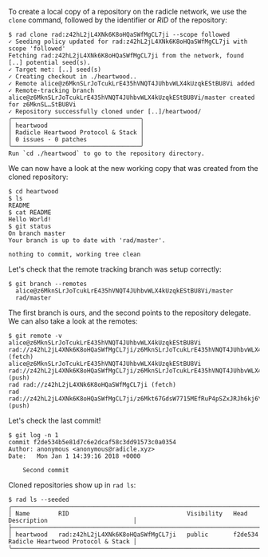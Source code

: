 To create a local copy of a repository on the radicle network, we use the
`clone` command, followed by the identifier or *RID* of the repository:

```
$ rad clone rad:z42hL2jL4XNk6K8oHQaSWfMgCL7ji --scope followed
✓ Seeding policy updated for rad:z42hL2jL4XNk6K8oHQaSWfMgCL7ji with scope 'followed'
Fetching rad:z42hL2jL4XNk6K8oHQaSWfMgCL7ji from the network, found [..] potential seed(s).
✓ Target met: [..] seed(s)
✓ Creating checkout in ./heartwood..
✓ Remote alice@z6MknSLrJoTcukLrE435hVNQT4JUhbvWLX4kUzqkEStBU8Vi added
✓ Remote-tracking branch alice@z6MknSLrJoTcukLrE435hVNQT4JUhbvWLX4kUzqkEStBU8Vi/master created for z6MknSL…StBU8Vi
✓ Repository successfully cloned under [..]/heartwood/
╭────────────────────────────────────╮
│ heartwood                          │
│ Radicle Heartwood Protocol & Stack │
│ 0 issues · 0 patches               │
╰────────────────────────────────────╯
Run `cd ./heartwood` to go to the repository directory.
```

We can now have a look at the new working copy that was created from the cloned
repository:

```
$ cd heartwood
$ ls
README
$ cat README
Hello World!
$ git status
On branch master
Your branch is up to date with 'rad/master'.

nothing to commit, working tree clean
```

Let's check that the remote tracking branch was setup correctly:

```
$ git branch --remotes
  alice@z6MknSLrJoTcukLrE435hVNQT4JUhbvWLX4kUzqkEStBU8Vi/master
  rad/master
```

The first branch is ours, and the second points to the repository delegate.
We can also take a look at the remotes:

```
$ git remote -v
alice@z6MknSLrJoTcukLrE435hVNQT4JUhbvWLX4kUzqkEStBU8Vi	rad://z42hL2jL4XNk6K8oHQaSWfMgCL7ji/z6MknSLrJoTcukLrE435hVNQT4JUhbvWLX4kUzqkEStBU8Vi (fetch)
alice@z6MknSLrJoTcukLrE435hVNQT4JUhbvWLX4kUzqkEStBU8Vi	rad://z42hL2jL4XNk6K8oHQaSWfMgCL7ji/z6MknSLrJoTcukLrE435hVNQT4JUhbvWLX4kUzqkEStBU8Vi (push)
rad	rad://z42hL2jL4XNk6K8oHQaSWfMgCL7ji (fetch)
rad	rad://z42hL2jL4XNk6K8oHQaSWfMgCL7ji/z6Mkt67GdsW7715MEfRuP4pSZxJRJh6kj6Y48WRqVv4N1tRk (push)
```

Let's check the last commit!

```
$ git log -n 1
commit f2de534b5e81d7c6e2dcaf58c3dd91573c0a0354
Author: anonymous <anonymous@radicle.xyz>
Date:   Mon Jan 1 14:39:16 2018 +0000

    Second commit
```

Cloned repositories show up in `rad ls`:
```
$ rad ls --seeded
╭───────────────────────────────────────────────────────────────────────────────────────────────────────────╮
│ Name        RID                                 Visibility   Head      Description                        │
├───────────────────────────────────────────────────────────────────────────────────────────────────────────┤
│ heartwood   rad:z42hL2jL4XNk6K8oHQaSWfMgCL7ji   public       f2de534   Radicle Heartwood Protocol & Stack │
╰───────────────────────────────────────────────────────────────────────────────────────────────────────────╯
```
